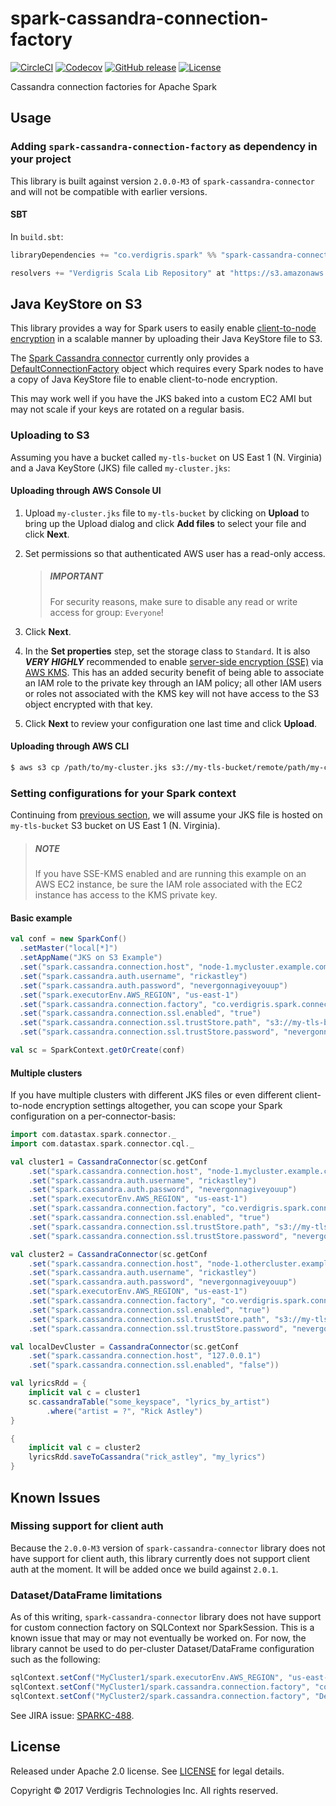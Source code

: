 # spark-cassandra-connection-factory

[![CircleCI](https://img.shields.io/circleci/project/VerdigrisTech/spark-cassandra-connection-factory.svg)](https://circleci.com/gh/VerdigrisTech/spark-cassandra-connection-factory)
[![Codecov](https://img.shields.io/codecov/c/github/VerdigrisTech/spark-cassandra-connection-factory/master.svg)](https://codecov.io/gh/VerdigrisTech/spark-cassandra-connection-factory)
[![GitHub release](https://img.shields.io/github/release/VerdigrisTech/spark-cassandra-connection-factory.svg)](https://github.com/VerdigrisTech/spark-cassandra-connection-factory/releases)
[![License](https://img.shields.io/badge/license-Apache%202.0-blue.svg)](https://github.com/VerdigrisTech/spark-cassandra-connection-factory/blob/master/LICENSE)

Cassandra connection factories for Apache Spark

## Usage

### Adding `spark-cassandra-connection-factory` as dependency in your project

This library is built against version `2.0.0-M3` of `spark-cassandra-connector`
and will not be compatible with earlier versions.

#### SBT

In `build.sbt`:

```scala
libraryDependencies += "co.verdigris.spark" %% "spark-cassandra-connection-factory" % "0.3.5"

resolvers += "Verdigris Scala Lib Repository" at "https://s3.amazonaws.com/scala-jars"
```

## Java KeyStore on S3

This library provides a way for Spark users to easily enable
[client-to-node encryption](https://docs.datastax.com/en/cassandra/3.0/cassandra/configuration/secureSSLClientToNode.html)
in a scalable manner by uploading their Java KeyStore file to S3.

The [Spark Cassandra connector](https://github.com/datastax/spark-cassandra-connector)
currently only provides a [DefaultConnectionFactory](https://github.com/datastax/spark-cassandra-connector/blob/master/spark-cassandra-connector/src/main/scala/com/datastax/spark/connector/cql/CassandraConnectionFactory.scala#L35)
object which requires every Spark nodes to have a copy of Java KeyStore
file to enable client-to-node encryption.

This may work well if you have the JKS baked into a custom EC2 AMI but
may not scale if your keys are rotated on a regular basis.

### Uploading to S3

Assuming you have a bucket called `my-tls-bucket` on US East 1 (N.
Virginia) and a Java KeyStore (JKS) file called `my-cluster.jks`:

#### Uploading through AWS Console UI

1. Upload `my-cluster.jks` file to `my-tls-bucket` by clicking on **Upload** to
   bring up the Upload dialog and click **Add files** to select your file and
   click **Next**.

2. Set permissions so that authenticated AWS user has a read-only access.
   > ##### IMPORTANT
   > For security reasons, make sure to disable any read or write access for
   > group: `Everyone`!

3. Click **Next**.

4. In the **Set properties** step, set the storage class to `Standard`. It is
   also **_VERY HIGHLY_** recommended to enable [server-side encryption (SSE)](http://docs.aws.amazon.com/AmazonS3/latest/dev/UsingServerSideEncryption.html)
   via [AWS KMS](http://docs.aws.amazon.com/AmazonS3/latest/dev/UsingKMSEncryption.html).
   This has an added security benefit of being able to associate an IAM role to
   the private key through an IAM policy; all other IAM users or roles not
   associated with the KMS key will not have access to the S3 object encrypted
   with that key.

5. Click **Next** to review your configuration one last time and click
   **Upload**.

#### Uploading through AWS CLI

```sh
$ aws s3 cp /path/to/my-cluster.jks s3://my-tls-bucket/remote/path/my-cluster.jks --acl authenticated-read --sse aws:kms --sse-kms-key-id $MY_KMS_ARN
```

### Setting configurations for your Spark context

Continuing from [previous section](#uploading-to-s3), we will assume your JKS
file is hosted on `my-tls-bucket` S3 bucket on US East 1 (N. Virginia).

> ##### NOTE
> If you have SSE-KMS enabled and are running this example on an AWS EC2
> instance, be sure the IAM role associated with the EC2 instance has access to
> the KMS private key.

#### Basic example

```scala
val conf = new SparkConf()
  .setMaster("local[*]")
  .setAppName("JKS on S3 Example")
  .set("spark.cassandra.connection.host", "node-1.mycluster.example.com")
  .set("spark.cassandra.auth.username", "rickastley")
  .set("spark.cassandra.auth.password", "nevergonnagiveyouup")
  .set("spark.executorEnv.AWS_REGION", "us-east-1")
  .set("spark.cassandra.connection.factory", "co.verdigris.spark.connector.cql.S3ConnectionFactory")
  .set("spark.cassandra.connection.ssl.enabled", "true")
  .set("spark.cassandra.connection.ssl.trustStore.path", "s3://my-tls-bucket/my-cluster.jks")
  .set("spark.cassandra.connection.ssl.trustStore.password", "nevergonnaletyoudown")

val sc = SparkContext.getOrCreate(conf)
```

#### Multiple clusters

If you have multiple clusters with different JKS files or even different
client-to-node encryption settings altogether, you can scope your
Spark configuration on a per-connector-basis:

```scala
import com.datastax.spark.connector._
import com.datastax.spark.connector.cql._

val cluster1 = CassandraConnector(sc.getConf
    .set("spark.cassandra.connection.host", "node-1.mycluster.example.com")
    .set("spark.cassandra.auth.username", "rickastley")
    .set("spark.cassandra.auth.password", "nevergonnagiveyouup")
    .set("spark.executorEnv.AWS_REGION", "us-east-1")
    .set("spark.cassandra.connection.factory", "co.verdigris.spark.connector.cql.S3ConnectionFactory")
    .set("spark.cassandra.connection.ssl.enabled", "true")
    .set("spark.cassandra.connection.ssl.trustStore.path", "s3://my-tls-bucket/my-cluster.jks")
    .set("spark.cassandra.connection.ssl.trustStore.password", "nevergonnaletyoudown"))

val cluster2 = CassandraConnector(sc.getConf
    .set("spark.cassandra.connection.host", "node-1.othercluster.example.com")
    .set("spark.cassandra.auth.username", "rickastley")
    .set("spark.cassandra.auth.password", "nevergonnagiveyouup")
    .set("spark.executorEnv.AWS_REGION", "us-east-1")
    .set("spark.cassandra.connection.factory", "co.verdigris.spark.connector.cql.S3ConnectionFactory")
    .set("spark.cassandra.connection.ssl.enabled", "true")
    .set("spark.cassandra.connection.ssl.trustStore.path", "s3://my-tls-bucket/other-cluster.jks")
    .set("spark.cassandra.connection.ssl.trustStore.password", "nevergonnatellalie"))

val localDevCluster = CassandraConnector(sc.getConf
    .set("spark.cassandra.connection.host", "127.0.0.1")
    .set("spark.cassandra.connection.ssl.enabled", "false"))

val lyricsRdd = {
    implicit val c = cluster1
    sc.cassandraTable("some_keyspace", "lyrics_by_artist")
        .where("artist = ?", "Rick Astley")
}

{
    implicit val c = cluster2
    lyricsRdd.saveToCassandra("rick_astley", "my_lyrics")
}
```

## Known Issues

### Missing support for client auth

Because the `2.0.0-M3` version of `spark-cassandra-connector` library does not
have support for client auth, this library currently does not support client
auth at the moment. It will be added once we build against `2.0.1`.

### Dataset/DataFrame limitations

As of this writing, `spark-cassandra-connector` library does not have support
for custom connection factory on SQLContext nor SparkSession. This is a known
issue that may or may not eventually be worked on. For now, the library cannot
be used to do per-cluster Dataset/DataFrame configuration such as the following:

```scala
sqlContext.setConf("MyCluster1/spark.executorEnv.AWS_REGION", "us-east-1")
sqlContext.setConf("MyCluster1/spark.cassandra.connection.factory", "co.verdigris.spark.connector.cql.S3ConnectionFactory")
sqlContext.setConf("MyCluster2/spark.cassandra.connection.factory", "DefaultConnectionFactory")
```

See JIRA issue: [SPARKC-488](https://datastax-oss.atlassian.net/browse/SPARKC-488).

## License

Released under Apache 2.0 license. See [LICENSE](https://github.com/VerdigrisTech/spark-cassandra-connection-factory/blob/master/LICENSE)
for legal details.

Copyright © 2017 Verdigris Technologies Inc. All rights reserved.
